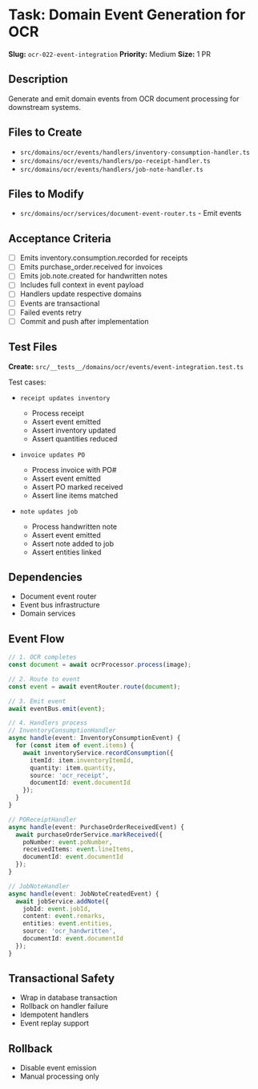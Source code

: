 # Task: Domain Event Generation for OCR

**Slug:** `ocr-022-event-integration`
**Priority:** Medium
**Size:** 1 PR

## Description
Generate and emit domain events from OCR document processing for downstream systems.

## Files to Create
- `src/domains/ocr/events/handlers/inventory-consumption-handler.ts`
- `src/domains/ocr/events/handlers/po-receipt-handler.ts`
- `src/domains/ocr/events/handlers/job-note-handler.ts`

## Files to Modify
- `src/domains/ocr/services/document-event-router.ts` - Emit events

## Acceptance Criteria
- [ ] Emits inventory.consumption.recorded for receipts
- [ ] Emits purchase_order.received for invoices
- [ ] Emits job.note.created for handwritten notes
- [ ] Includes full context in event payload
- [ ] Handlers update respective domains
- [ ] Events are transactional
- [ ] Failed events retry
- [ ] Commit and push after implementation

## Test Files
**Create:** `src/__tests__/domains/ocr/events/event-integration.test.ts`

Test cases:
- `receipt updates inventory`
  - Process receipt
  - Assert event emitted
  - Assert inventory updated
  - Assert quantities reduced
  
- `invoice updates PO`
  - Process invoice with PO#
  - Assert event emitted
  - Assert PO marked received
  - Assert line items matched
  
- `note updates job`
  - Process handwritten note
  - Assert event emitted
  - Assert note added to job
  - Assert entities linked

## Dependencies
- Document event router
- Event bus infrastructure
- Domain services

## Event Flow
```typescript
// 1. OCR completes
const document = await ocrProcessor.process(image);

// 2. Route to event
const event = await eventRouter.route(document);

// 3. Emit event
await eventBus.emit(event);

// 4. Handlers process
// InventoryConsumptionHandler
async handle(event: InventoryConsumptionEvent) {
  for (const item of event.items) {
    await inventoryService.recordConsumption({
      itemId: item.inventoryItemId,
      quantity: item.quantity,
      source: 'ocr_receipt',
      documentId: event.documentId
    });
  }
}

// POReceiptHandler  
async handle(event: PurchaseOrderReceivedEvent) {
  await purchaseOrderService.markReceived({
    poNumber: event.poNumber,
    receivedItems: event.lineItems,
    documentId: event.documentId
  });
}

// JobNoteHandler
async handle(event: JobNoteCreatedEvent) {
  await jobService.addNote({
    jobId: event.jobId,
    content: event.remarks,
    entities: event.entities,
    source: 'ocr_handwritten',
    documentId: event.documentId
  });
}
```

## Transactional Safety
- Wrap in database transaction
- Rollback on handler failure
- Idempotent handlers
- Event replay support

## Rollback
- Disable event emission
- Manual processing only